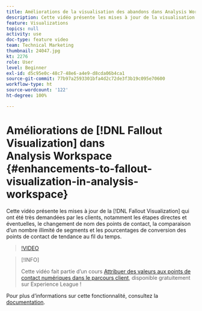 ```yaml
---
title: Améliorations de la visualisation des abandons dans Analysis Workspace
description: Cette vidéo présente les mises à jour de la visualisation des abandons qui ont été très demandées par les clients, notamment les étapes directes et éventuelles, le changement de nom des points de contact, la comparaison d’un nombre illimité de segments et les pourcentages de conversion des points de contact de tendance au fil du temps.
feature: Visualizations
topics: null
activity: use
doc-type: feature video
team: Technical Marketing
thumbnail: 24047.jpg
kt: 2276
role: User
level: Beginner
exl-id: d5c95e0c-48c7-48e6-a4e9-d8cda06b4ca1
source-git-commit: 77b97a2593301bfa4d2c72de3f3b19c095e70600
workflow-type: ht
source-wordcount: '122'
ht-degree: 100%

---
```


# Améliorations de [!DNL Fallout Visualization] dans Analysis Workspace {#enhancements-to-fallout-visualization-in-analysis-workspace}

Cette vidéo présente les mises à jour de la [!DNL Fallout Visualization] qui ont été très demandées par les clients, notamment les étapes directes et éventuelles, le changement de nom des points de contact, la comparaison d’un nombre illimité de segments et les pourcentages de conversion des points de contact de tendance au fil du temps.

>[!VIDEO](https://video.tv.adobe.com/v/24047/?quality=12)

>[!INFO]
>
> Cette vidéo fait partie d’un cours [Attribuer des valeurs aux points de contact numériques dans le parcours client](https://experienceleague.adobe.com/?recommended=Analytics-U-1-2020.2), disponible gratuitement sur Experience League !

Pour plus dʼinformations sur cette fonctionnalité, consultez la [documentation](https://experienceleague.adobe.com/docs/analytics/analyze/analysis-workspace/visualizations/fallout/fallout-flow.html?lang=fr).
